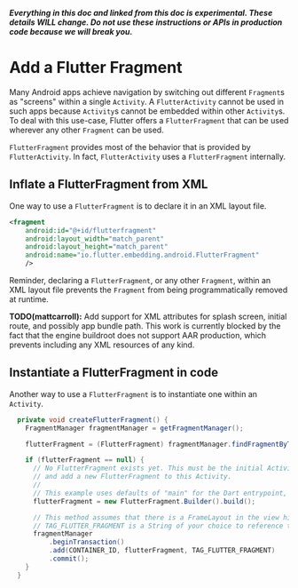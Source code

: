 _**Everything in this doc and linked from this doc is experimental. These details WILL change. Do not use these instructions or APIs in production code because we will break you.**_

# Add a Flutter Fragment

Many Android apps achieve navigation by switching out different `Fragment`s as "screens" within a single `Activity`.  A `FlutterActivity` cannot be used in such apps because `Activity`s cannot be embedded within other `Activity`s.  To deal with this use-case, Flutter offers a `FlutterFragment` that can be used wherever any other `Fragment` can be used.

`FlutterFragment` provides most of the behavior that is provided by `FlutterActivity`.  In fact, `FlutterActivity` uses a `FlutterFragment` internally.

## Inflate a FlutterFragment from XML

One way to use a `FlutterFragment` is to declare it in an XML layout file.

```xml
<fragment
    android:id="@+id/flutterfragment"
    android:layout_width="match_parent"
    android:layout_height="match_parent"
    android:name="io.flutter.embedding.android.FlutterFragment"
    />
```

Reminder, declaring a `FlutterFragment`, or any other `Fragment`, within an XML layout file prevents the `Fragment` from being programmatically removed at runtime.

**TODO(mattcarroll):** Add support for XML attributes for splash screen, initial route, and possibly app bundle path. This work is currently blocked by the fact that the engine buildroot does not support AAR production, which prevents including any XML resources of any kind.

## Instantiate a FlutterFragment in code

Another way to use a `FlutterFragment` is to instantiate one within an `Activity`.

```java
  private void createFlutterFragment() {
    FragmentManager fragmentManager = getFragmentManager();

    flutterFragment = (FlutterFragment) fragmentManager.findFragmentByTag(TAG_FLUTTER_FRAGMENT);

    if (flutterFragment == null) {
      // No FlutterFragment exists yet. This must be the initial Activity creation. We will create
      // and add a new FlutterFragment to this Activity.
      //
      // This example uses defaults of "main" for the Dart entrypoint, and "/" as the initial route.
      flutterFragment = new FlutterFragment.Builder().build();

      // This method assumes that there is a FrameLayout in the view hierarchy with an ID of CONTAINER_ID.
      // TAG_FLUTTER_FRAGMENT is a String of your choice to reference the added FlutterFragment.
      fragmentManager
          .beginTransaction()
          .add(CONTAINER_ID, flutterFragment, TAG_FLUTTER_FRAGMENT)
          .commit();
    }
  }
```
